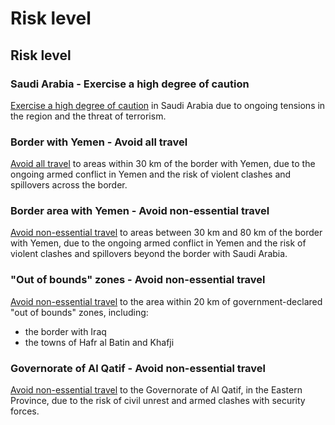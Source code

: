 # Risk level

## Risk level

### Saudi Arabia - Exercise a high degree of caution

[Exercise a high degree of caution](#levels "Risk Levels") in Saudi Arabia due to ongoing tensions in the region and the threat of terrorism.

### Border with Yemen - Avoid all travel

[Avoid all travel](#levels "Risk Levels") to areas within 30 km of the border with Yemen, due to the ongoing armed conflict in Yemen and the risk of violent clashes and spillovers across the border.

### Border area with Yemen - Avoid non-essential travel

[Avoid non-essential travel](#levels "Risk Levels") to areas between 30 km and 80 km of the border with Yemen, due to the ongoing armed conflict in Yemen and the risk of violent clashes and spillovers beyond the border with Saudi Arabia.

### "Out of bounds" zones - Avoid non-essential travel

[Avoid non-essential travel](#levels "Risk Levels") to the area within 20 km of government-declared "out of bounds" zones, including:

* the border with Iraq
* the towns of Hafr al Batin and Khafji

### Governorate of Al Qatif - Avoid non-essential travel

[Avoid non-essential travel](#levels "Risk Levels") to the Governorate of Al Qatif, in the Eastern Province, due to the risk of civil unrest and armed clashes with security forces.
